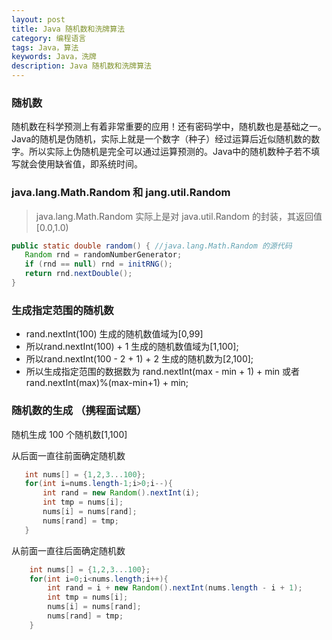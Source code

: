 ```yaml
---
layout: post
title: Java 随机数和洗牌算法
category: 编程语言
tags: Java，算法
keywords: Java，洗牌
description: Java 随机数和洗牌算法
---
```


### 随机数

随机数在科学预测上有着非常重要的应用！还有密码学中，随机数也是基础之一。
Java的随机是伪随机，实际上就是一个数字（种子）经过运算后近似随机数的数字。所以实际上伪随机是完全可以通过运算预测的。Java中的随机数种子若不填写就会使用缺省值，即系统时间。

### java.lang.Math.Random 和 jang.util.Random

> java.lang.Math.Random 实际上是对 java.util.Random 的封装，其返回值[0.0,1.0)

```java
public static double random() { //java.lang.Math.Random 的源代码
   Random rnd = randomNumberGenerator;
   if (rnd == null) rnd = initRNG();
   return rnd.nextDouble();
}
```

### 生成指定范围的随机数

* rand.nextInt(100) 生成的随机数值域为[0,99]
* 所以rand.nextInt(100) + 1 生成的随机数值域为[1,100];
* 所以rand.nextInt(100 - 2 + 1) + 2 生成的随机数为[2,100];
* 所以生成指定范围的数据数为 rand.nextInt(max - min + 1) + min 或者 rand.nextInt(max)%(max-min+1) + min;

### 随机数的生成 （携程面试题）

随机生成 100 个随机数[1,100]

从后面一直往前面确定随机数

```java
   int nums[] = {1,2,3...100};
   for(int i=nums.length-1;i>0;i--){
       int rand = new Random().nextInt(i); 
       int tmp = nums[i];
       nums[i] = nums[rand];
       nums[rand] = tmp;
   }
```

从前面一直往后面确定随机数

```java
    int nums[] = {1,2,3...100};
    for(int i=0;i<nums.length;i++){
        int rand = i + new Random().nextInt(nums.length - i + 1);
        int tmp = nums[i];
        nums[i] = nums[rand];
        nums[rand] = tmp;
    }
```

